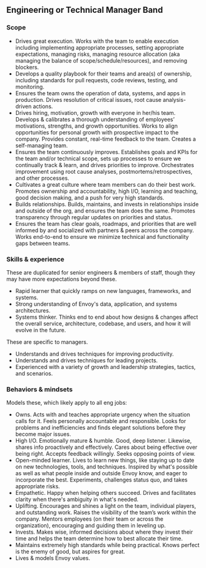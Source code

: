 ## Engineering or Technical Manager Band

### Scope

* Drives great execution.  Works with the team to enable execution including implementing appropriate processes, setting appropriate expectations, managing risks, managing resource allocation (aka managing the balance of scope/schedule/resources), and removing blockers.
* Develops a quality playbook for their teams and area(s) of ownership, including standards for pull requests, code reviews, testing, and monitoring.
* Ensures the team owns the operation of data, systems, and apps in production. Drives resolution of critical issues, root cause analysis-driven actions.
* Drives hiring, motivation, growth with everyone in her/his team.  Develops & calibrates a thorough understanding of employees’ motivations, strengths, and growth opportunities. Works to align opportunities for personal growth with prospective impact to the company. Provides constant, real-time feedback to the team.  Creates a self-managing team.
* Ensures the team continuously improves. Establishes goals and KPIs for the team and/or technical scope, sets up processes to ensure we continually track & learn, and drives priorities to improve.  Orchestrates improvement using root cause analyses, postmortems/retrospectives, and other processes.
* Cultivates a great culture where team members can do their best work.  Promotes ownership and accountability, high I/O, learning and teaching, good decision making, and a push for very high standards.
* Builds relationships. Builds, maintains, and invests in relationships inside and outside of the org, and ensures the team does the same.  Promotes transparency through regular updates on priorities and status.
* Ensures the team has clear goals, roadmaps, and priorities that are well informed by and socialized with partners & peers across the company.  Works end-to-end to ensure we minimize technical and functionality gaps between teams.

### Skills & experience
These are duplicated for senior engineers & members of staff, though they may have more expectations beyond these.
* Rapid learner that quickly ramps on new languages, frameworks, and systems.
* Strong understanding of Envoy's data, application, and systems architectures.
* Systems thinker. Thinks end to end about how designs & changes affect the overall service, architecture, codebase, and users, and how it will evolve in the future.

These are specific to managers.
* Understands and drives techniques for improving productivity.
* Understands and drives techniques for leading projects.
* Experienced with a variety of growth and leadership strategies, tactics, and scenarios.

### Behaviors & mindsets
Models these, which likely apply to all eng jobs:
* Owns. Acts with and teaches appropriate urgency when the situation calls for it.  Feels personally accountable and responsible.   Looks for problems and inefficiencies and finds elegant solutions before they become major issues.
* High I/O.  Emotionally mature & humble.  Good, deep listener.  Likewise, shares info proactively and effectively.  Cares about being effective over being right.  Accepts feedback willingly.  Seeks opposing points of view.
* Open-minded learner.  Lives to learn new things, like staying up to date on new technologies, tools, and techniques. Inspired by what's possible as well as what people inside and outside Envoy know, and eager to incorporate the best.  Experiments, challenges status quo, and takes appropriate risks.
* Empathetic.  Happy when helping others succeed.  Drives and facilitates clarity when there's ambiguity in what's needed.
* Uplifting. Encourages and shines a light on the team, individual players, and outstanding work. Raises the visibility of the team’s work within the company. Mentors employees (on their team or across the organization), encouraging and guiding them in leveling up.
* Invests. Makes wise, informed decisions about where they invest their time and helps the team determine how to best allocate their time.
* Maintains extremely high standards while being practical.  Knows perfect is the enemy of good, but aspires for great.
* Lives & models Envoy values.
